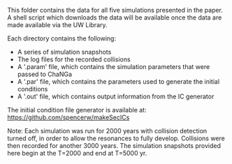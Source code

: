 This folder contains the data for all five simulations presented in the paper. A shell script which downloads the data
will be available once the data are made available via the UW Library.

Each directory contains the following:

- A series of simulation snapshots
- The log files for the recorded collisions
- A '.param' file, which contains the simulation parameters that were passed to ChaNGa
- A '.par' file, which contains the parameters used to generate the initial conditions
- A '.out' file, which contains output information from the IC generator

The initial condition file generator is available at:
https://github.com/spencerw/makeSecICs

Note: Each simulation was run for 2000 years with collision detection turned off, in order to allow the resonances
to fully develop. Collisions were then recorded for another 3000 years. The simulation snapshots provided here begin
at the T=2000 and end at T=5000 yr.
